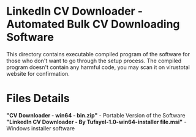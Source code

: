 # LinkedIn CV Downloader - Automated Bulk CV Downloading Software
This directory contains executable compiled program of the software for those who don't want to go through the setup process. The compiled program doesn't contain any harmful code, you may scan it on virustotal website for confirmation.

# Files Details
<strong>"CV Downloader - win64 - bin.zip"</strong> - Portable Version of the Software<br>
<strong>"LinkedIn CV Downloader - By Tufayel-1.0-win64-installer file.msi"</strong> - Windows installer software
